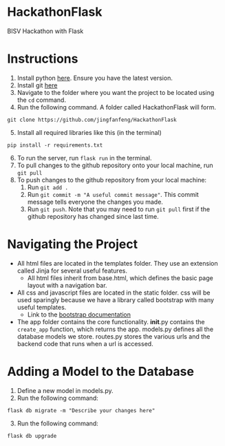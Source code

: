# HackathonFlask

BISV Hackathon with Flask

# Instructions

1. Install python [here](https://www.python.org/downloads/). Ensure you have the latest version.
2. Install git [here](https://git-scm.com/downloads)
3. Navigate to the folder where you want the project to be located using the `cd` command.
4. Run the following command. A folder called HackathonFlask will form.

```
git clone https://github.com/jingfanfeng/HackathonFlask
```

5. Install all required libraries like this (in the terminal)

```
pip install -r requirements.txt
```

6. To run the server, run `flask run` in the terminal.
7. To pull changes to the github repository onto your local machine, run `git pull`
8. To push changes to the github repository from your local machine:
   1. Run `git add .`
   2. Run `git commit -m "A useful commit message"`. This commit message tells everyone the changes you made.
   3. Run `git push`. Note that you may need to run `git pull` first if the github repository has changed since last time.

# Navigating the Project

- All html files are located in the templates folder. They use an extension called Jinja for several useful features.
  - All html files inherit from base.html, which defines the basic page layout with a navigation bar.
- All css and javascript files are located in the static folder. css will be used sparingly because we have a library called bootstrap with many useful templates.
  - Link to the [bootstrap documentation](https://getbootstrap.com/docs/5.3/getting-started/introduction/)
- The app folder contains the core functionality. **init**.py contains the `create_app` function, which returns the app. models.py defines all the database models we store. routes.py stores the various urls and the backend code that runs when a url is accessed.

# Adding a Model to the Database

1. Define a new model in models.py.
2. Run the following command:

```
flask db migrate -m "Describe your changes here"
```

3. Run the following command:

```
flask db upgrade
```
